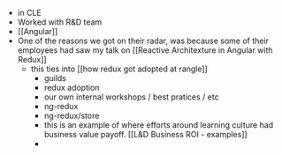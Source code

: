 - in CLE
- Worked with R&D team
- [[Angular]]
- One of the reasons we got on their radar, was because some of their employees had saw my talk on [[Reactive Architexture in Angular with Redux]]
	- this ties into [[how redux got adopted at rangle]]
		- guilds
		- redux adoption
		- our own internal workshops / best pratices / etc
		- ng-redux
		- ng-redux/store
		- this is an example of where efforts around learning culture had business value payoff. [[L&D Business ROI - examples]]
		-  